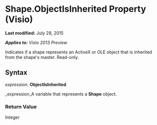 
# Shape.ObjectIsInherited Property (Visio)

 **Last modified:** July 28, 2015

 _**Applies to:** Visio 2013 Preview_

Indicates if a shape represents an ActiveX or OLE object that is inherited from the shape's master. Read-only.


## Syntax

 _expression_. **ObjectIsInherited**

 _expression_A variable that represents a  **Shape** object.


### Return Value

Integer

